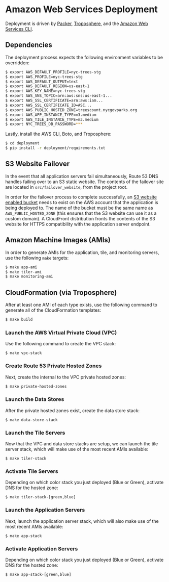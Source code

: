 # Amazon Web Services Deployment

Deployment is driven by [Packer](https://www.packer.io), [Troposphere](https://github.com/cloudtools/troposphere), and the [Amazon Web Services CLI](http://aws.amazon.com/cli/).

## Dependencies

The deployment process expects the following environment variables to be overridden:

```bash
$ export AWS_DEFAULT_PROFILE=nyc-trees-stg
$ export AWS_PROFILE=nyc-trees-stg
$ export AWS_DEFAULT_OUTPUT=text
$ export AWS_DEFAULT_REGION=us-east-1
$ export AWS_KEY_NAME=nyc-trees-stg
$ export AWS_SNS_TOPIC=arn:aws:sns:us-east-1...
$ export AWS_SSL_CERTIFICATE=arn:aws:iam...
$ export AWS_SSL_CERTIFICATE_ID=ASC...
$ export AWS_PUBLIC_HOSTED_ZONE=treescount.nycgovparks.org
$ export AWS_APP_INSTANCE_TYPE=m3.medium
$ export AWS_TILE_INSTANCE_TYPE=m3.medium
$ export NYC_TREES_DB_PASSWORD=***
```

Lastly, install the AWS CLI, Boto, and Troposphere:

```bash
$ cd deployment
$ pip install -r deployment/requirements.txt
```

## S3 Website Failover

In the event that all application servers fail simultaneously, Route 53 DNS handles failing over to an S3 static website. The contents of the failover site are located in `src/failover_website`, from the project root.

In order for the failover process to complete successfully, an [S3 website enabled bucket](http://docs.aws.amazon.com/AmazonS3/latest/dev/HowDoIWebsiteConfiguration.html) needs to exist on the AWS account that the application is being deployed to. The name of the bucket must be the same name as `AWS_PUBLIC_HOSTED_ZONE` (this ensures that the S3 website can use it as a custom domain). A CloudFront distribution fronts the contents of the S3 website for HTTPS compatibility with the application server endpoint.

## Amazon Machine Images (AMIs)

In order to generate AMIs for the application, tile, and monitoring servers, use the following `make` targets:

```bash
$ make app-ami
$ make tiler-ami
$ make monitoring-ami
```

## CloudFormation (via Troposphere)

After at least one AMI of each type exists, use the following command to generate all of the CloudFormation templates:

```bash
$ make build
```

### Launch the AWS Virtual Private Cloud (VPC)

Use the following command to create the VPC stack:

```
$ make vpc-stack
```

### Create Route 53 Private Hosted Zones

Next, create the internal to the VPC private hosted zones:

```bash
$ make private-hosted-zones
```

### Launch the Data Stores

After the private hosted zones exist, create the data store stack:

```
$ make data-store-stack
```

### Launch the Tile Servers

Now that the VPC and data store stacks are setup, we can launch the tile server stack, which will make use of the most recent AMIs available:

```
$ make tiler-stack
```

### Activate Tile Servers

Depending on which color stack you just deployed (Blue or Green), activate DNS for the hosted zone:

```
$ make tiler-stack-[green,blue]
```

### Launch the Application Servers

Next, launch the application server stack, which will also make use of the most recent AMIs available:

```
$ make app-stack
```

### Activate Application Servers

Depending on which color stack you just deployed (Blue or Green), activate DNS for the hosted zone:

```
$ make app-stack-[green,blue]
```
